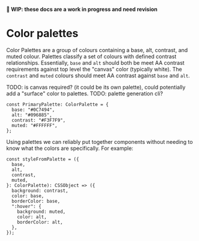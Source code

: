 **🚧 WIP: these docs are a work in progress and need revision**

# Color palettes

Color Palettes are a group of colours containing a base, alt, contrast, and muted colour. Palettes classify a set of colours with defined contrast relationships. Essentially, `base` and `alt` should both be meet AA contrast requirements against top level the "canvas" color (typically white). The `contrast` and `muted` colours should meet AA contrast against `base` and `alt`.

TODO: is canvas required? (it could be its own palette), could potentially add a "surface" color to palettes.
TODO: palette generation cli?

```tsx
const PrimaryPalette: ColorPalette = {
  base: "#0C7494",
  alt: "#096885",
  contrast: "#F3F7F9",
  muted: "#FFFFFF",
};
```

Using palettes we can reliably put together components without needing to know what the colors are specifically. For example:

```tsx
const styleFromPalette = ({
  base,
  alt,
  contrast,
  muted,
}: ColorPalette): CSSObject => ({
  background: contrast,
  color: base,
  borderColor: base,
  ":hover": {
    background: muted,
    color: alt,
    borderColor: alt,
  },
});
```
